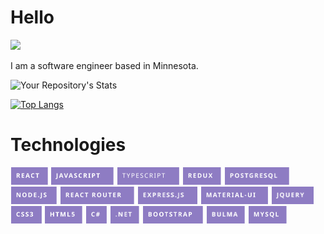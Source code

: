 # Hello
![](https://komarev.com/ghpvc/?username=stephenmussel&color=8e7cc3)

I am a software engineer based in Minnesota.
  
![Your Repository's Stats](https://github-readme-stats-livid-psi.vercel.app/api?username=stephenmussel&theme=buefy&icon_color=7a58d5&show_icons=true)

[![Top Langs](https://github-readme-stats.vercel.app/api/top-langs/?username=stephenmussel&layout=compact&title_color=7a58d5)](https://github.com/anuraghazra/github-readme-stats) 

# Technologies

<p float="left">
    <img src="./images/react.svg" height="28px" alt="react" style="margin: 0 1px"/>
    <img src="./images/javascript.svg" height="28px" alt="javascript"style="margin: 0 1px"/>
    <img src="./images/typescript.svg" height="28px" alt="typescript"style="margin: 0 1px"/>
    <img src="./images/redux.svg" height="28px" alt="redux" style="margin: 0 1px"/>
    <img src="./images/postgresql.svg" height="28px" alt="postgresql" style="margin: 0 1px"/>
    <img src="./images/nodejs.svg" height="28px" alt="node.js" style="margin: 0 1px"/>
    <img src="./images/react-router.svg" height="28px" alt="react router" style="margin: 0 1px"/>
    <img src="./images/expressjs.svg" height="28px" alt="express.js" style="margin: 0 1px"/>
    <img src="./images/mui.svg" height="28px" alt="material-ui" style="margin: 0 1px"/>
    <img src="./images/jquery.svg" height="28px" alt="jquery" style="margin: 0 1px"/>
    <img src="./images/css3.svg" height="28px" alt="css3" style="margin: 0 1px"/>
    <img src="./images/html5.svg" height="28px" alt="html5" style="margin: 0 1px"/>
    <img src="./images/c-sharp.svg" height="28px" alt="c#" style="margin: 0 1px"/>
    <img src="./images/dotnet.svg" height="28px" alt=".net" style="margin: 0 1px"/>
    <img src="./images/bootstrap.svg" height="28px" alt="bootstrap" style="margin: 0 1px"/>
    <img src="./images/bulma.svg" height="28px" alt="bulma" style="margin: 0 1px"/>
    <img src="./images/mysql.svg" height="28px" alt="mysql" style="margin: 0 1px"/>
</p>



<!--
# Contact
[LinkedIn](https://www.linkedin.com/in/phaydara-vongsavanthong/)
-->

<!--
**stephenmussel/stephenmussel** is a ✨ _special_ ✨ repository because its `README.md` (this file) appears on your GitHub profile.

Here are some ideas to get you started:

- 🔭 I’m currently working on ...
- 🌱 I’m currently learning ...
- 👯 I’m looking to collaborate on ...
- 🤔 I’m looking for help with ...
- 💬 Ask me about ...
- 📫 How to reach me: ...
- 😄 Pronouns: ...
- ⚡ Fun fact: ...
-->
